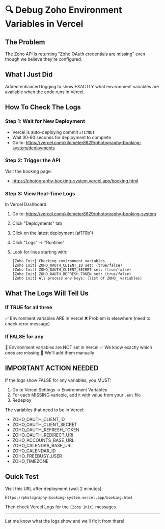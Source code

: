 # 🔍 Debug Zoho Environment Variables in Vercel

## The Problem

The Zoho API is returning "Zoho OAuth credentials are missing" even though we believe they're configured.

## What I Just Did

Added enhanced logging to show EXACTLY what environment variables are available when the code runs in Vercel.

## How To Check The Logs

### Step 1: Wait for New Deployment

- Vercel is auto-deploying commit `af170b1`
- Wait 30-60 seconds for deployment to complete
- Go to: <https://vercel.com/kilometer8629/photography-booking-system/deployments>

### Step 2: Trigger the API

Visit the booking page:

- <https://photography-booking-system.vercel.app/booking.html>

### Step 3: View Real-Time Logs

In Vercel Dashboard:

1. Go to: <https://vercel.com/kilometer8629/photography-booking-system>
2. Click "Deployments" tab
3. Click on the latest deployment (af170b1)
4. Click "Logs" → "Runtime"
5. Look for lines starting with:

   ```
   [Zoho Init] Checking environment variables...
   [Zoho Init] ZOHO_OAUTH_CLIENT_ID set: (true/false)
   [Zoho Init] ZOHO_OAUTH_CLIENT_SECRET set: (true/false)
   [Zoho Init] ZOHO_OAUTH_REFRESH_TOKEN set: (true/false)
   [Zoho Init] All process.env keys: (list of ZOHO_ variables)
   ```

## What The Logs Will Tell Us

### If TRUE for all three

✅ Environment variables ARE in Vercel
❌ Problem is elsewhere (need to check error message)

### If FALSE for any

🔴 Environment variables are NOT set in Vercel
✅ We know exactly which ones are missing
🔧 We'll add them manually

## IMPORTANT ACTION NEEDED

If the logs show FALSE for any variables, you MUST:

1. Go to Vercel Settings → Environment Variables
2. For each MISSING variable, add it with value from your `.env` file
3. Redeploy

The variables that need to be in Vercel:

- ZOHO_OAUTH_CLIENT_ID
- ZOHO_OAUTH_CLIENT_SECRET  
- ZOHO_OAUTH_REFRESH_TOKEN
- ZOHO_OAUTH_REDIRECT_URI
- ZOHO_ACCOUNTS_BASE_URL
- ZOHO_CALENDAR_BASE_URL
- ZOHO_CALENDAR_ID
- ZOHO_FREEBUSY_USER
- ZOHO_TIMEZONE

## Quick Test

Visit this URL after deployment (wait 2 minutes):

```
https://photography-booking-system.vercel.app/booking.html
```

Then check Vercel Logs for the `[Zoho Init]` messages.

---

Let me know what the logs show and we'll fix it from there!
